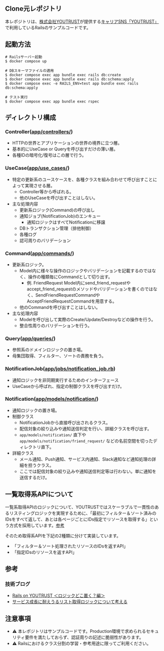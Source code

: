 ## Clone元レポジトリ

本レポジトリは、[株式会社YOUTRUST](https://youtrust.co.jp/)が提供する[キャリアSNS「YOUTRUST」](https://youtrust.jp/)で利用しているRailsのサンプルコードです。

## 起動方法

```
# Railsサーバー起動
$ docker compose up

# DBスキーマファイルの適用
$ docker compose exec app bundle exec rails db:create
$ docker compose exec app bundle exec rails db:schema:apply
$ docker compose exec -e RAILS_ENV=test app bundle exec rails db:schema:apply

# テスト実行
$ docker compose exec app bundle exec rspec
```

## ディレクトリ構成

### Controller([app/controllers/](https://github.com/team-youtrust/sample-webapp/tree/main/app/controllers))
- HTTPの世界とアプリケーションの世界の境界に立つ層。
- 基本的にUseCase or Queryを呼び出すだけの薄い層。
- 各種IDの暗号化/復号はこの層で行う。

### UseCase([app/use\_cases/](https://github.com/team-youtrust/sample-webapp/tree/main/app/use_cases))
- 特定の更新系のユースケースを、各種クラスを組み合わせて呼び出すことによって実現させる層。
    - Controller等から呼ばれる。
    - 他のUseCaseを呼び出すことはしない。
- 主な処理内容
    - 更新系ロジック(Command)の呼び出し
    - 通知ジョブ(NotificationJob)のエンキュー
        - 通知ロジックはすべてNotificationに移譲
    - DBトランザクション管理（排他制御）
    - 各種ログ
    - 認可周りのバリデーション

### Command([app/commands/](https://github.com/team-youtrust/sample-webapp/tree/main/app/commands))
- 更新系ロジック。
    - Model内に様々な操作のロジックやバリデーションを記載するのではなく、操作の種類毎にCommandとして切り出す。
        - 例. FriendRequest Model内にsend\_friend\_requestやaccept\_friend\_requestのメソッドやバリデーションを書くのではなく、SendFriendRequestCommandやAcceptFriendRequestCommandを用意する。
    - 他のCommandを呼び出すことはしない。
- 主な処理内容
    - Modelを呼び出して実際のCreate/Update/Destroyなどの操作を行う。
    - 整合性周りのバリデーションを行う。

### Query([app/queries/](https://github.com/team-youtrust/sample-webapp/tree/main/app/queries))
- 参照系のドメインロジックの置き場。
- 母集団取得、フィルター、ソートの責務を負う。

### NotificationJob([app/jobs/notification\_job.rb](https://github.com/team-youtrust/sample-webapp/blob/main/app/jobs/notification_job.rb))
- 通知ロジックを非同期実行するためのインターフェース
- UseCaseから呼ばれ、指定の制御クラスを呼び出すだけ。

### Notification([app/models/notification/](https://github.com/team-youtrust/sample-webapp/tree/main/app/models/notification))
- 通知ロジックの置き場。
- 制御クラス
    - NotificationJobから直接呼び出されるクラス。
    - 配信対象の絞り込みや通知送信判定を行い、詳細クラスを呼び出す。
    - `app/models/notification/` 直下や `app/models/notification/friend_request/` などの名前空間を切ったディレクトリ直下。
- 詳細クラス
    - メール通知、Push通知、サービス内通知、Slack通知など通知処理の詳細を担うクラス。
    - ここでは配信対象の絞り込みや通知送信判定等は行わない。単に通知を送信するだけ。

## 一覧取得系APIについて
一覧系取得APIのロジックについて、YOUTRUSTではスケーラブルで一貫性のあるリスティングロジックを実現するために、「最初にフィルター＆ソート済みのIDsをすべて返して、あとは各ページごとにIDs指定でリソースを取得する」という方式を採用しています。[参考](https://tech.youtrust.co.jp/entry/thinking-about-scaleable-listing-logic)

そのため取得系APIを下記の2種類に分けて実装しています。

- 「フィルター＆ソート処理されたリソースのIDsを返すAPI」
- 「指定IDsのリソースを返すAPI」

## 参考

### 技術ブログ
* [Rails on YOUTRUST ＜ロジックどこ置く？編＞](https://tech.youtrust.co.jp/entry/rails-on-youtrust-class-division)
* [サービス成長に耐えうるリスト取得ロジックについて考える](https://tech.youtrust.co.jp/entry/thinking-about-scaleable-listing-logic)

## 注意事項
* :warning: 本レポジトリはサンプルコードです。Production環境で求められるセキュリティ要件を満たしておらず、認証周りの記述に脆弱性があります。
* :warning: Railsにおけるクラス分割の学習・参考用途に限ってご利用ください。
